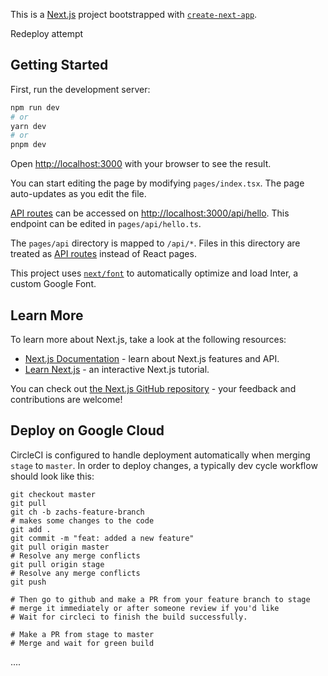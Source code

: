 This is a [Next.js](https://nextjs.org/) project bootstrapped with [`create-next-app`](https://github.com/vercel/next.js/tree/canary/packages/create-next-app).

Redeploy attempt

## Getting Started

First, run the development server:

```bash
npm run dev
# or
yarn dev
# or
pnpm dev
```

Open [http://localhost:3000](http://localhost:3000) with your browser to see the result.

You can start editing the page by modifying `pages/index.tsx`. The page auto-updates as you edit the file.

[API routes](https://nextjs.org/docs/api-routes/introduction) can be accessed on [http://localhost:3000/api/hello](http://localhost:3000/api/hello). This endpoint can be edited in `pages/api/hello.ts`.

The `pages/api` directory is mapped to `/api/*`. Files in this directory are treated as [API routes](https://nextjs.org/docs/api-routes/introduction) instead of React pages.

This project uses [`next/font`](https://nextjs.org/docs/basic-features/font-optimization) to automatically optimize and load Inter, a custom Google Font.

## Learn More

To learn more about Next.js, take a look at the following resources:

- [Next.js Documentation](https://nextjs.org/docs) - learn about Next.js features and API.
- [Learn Next.js](https://nextjs.org/learn) - an interactive Next.js tutorial.

You can check out [the Next.js GitHub repository](https://github.com/vercel/next.js/) - your feedback and contributions are welcome!

## Deploy on Google Cloud
CircleCI is configured to handle deployment automatically when merging `stage` to `master`.
In order to deploy changes, a typically dev cycle workflow should look like this:
```
git checkout master
git pull
git ch -b zachs-feature-branch
# makes some changes to the code
git add .
git commit -m "feat: added a new feature"
git pull origin master
# Resolve any merge conflicts
git pull origin stage
# Resolve any merge conflicts
git push

# Then go to github and make a PR from your feature branch to stage
# merge it immediately or after someone review if you'd like
# Wait for circleci to finish the build successfully.

# Make a PR from stage to master
# Merge and wait for green build 
```

....
